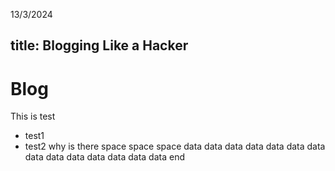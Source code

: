 13/3/2024

title: Blogging Like a Hacker
---

# Blog
This is test
- test1
- test2
why is there space
space
space
data
data
data
data
data
data
data
data
data
data
data
data
data
data
end

